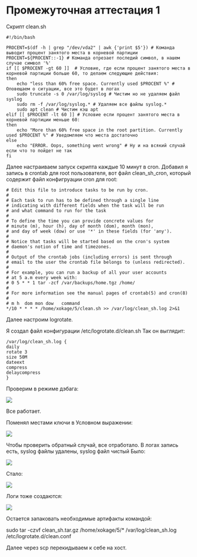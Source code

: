 # Промежуточная аттестация 1

Скрипт clean.sh

```
#!/bin/bash

PROCENT=$(df -h | grep "/dev/vda2" | awk {'print $5'}) # Команда выводит процент занятого места в корневой партиции
PROCENT=${PROCENT::-1} # Команда отрезает последий символ, в нашем случае символ '%'
if [[ $PROCENT -gt 60 ]]  # Условие, где если процент занятого места в корневой партиции больше 60, то делаем следующие действия:
then
	echo "less than 60% free space. Currently used $PROCENT %" # Оповещаем о ситуации, все это будет в логах
	sudo truncate -s 0 /var/log/syslog # Чистим но не удаляем файл syslog
	sudo rm -f /var/log/syslog.* # Удаляем все файлы syslog.*
	sudo apt clean # Чистим кэш apt
elif [[ $PROCENT -lt 60 ]] # Условие если процент занятого места в корневой партиции меньше 60:
then
	echo "More than 60% free space in the root partition. Currently used $PROCENT %" # Уведомляем что места достаточно
else
	echo "ERROR. Oops, something went wrong" # Ну и на всякий случай если что то пойдет не так
fi
```
Далее настраиваем запуск скрипта каждые 10 минут в cron. Добавил я запись в crontab для root пользователя, вот файл clean_sh_cron, который содержит файл конфигруации cron для root:
```
# Edit this file to introduce tasks to be run by cron.
# 
# Each task to run has to be defined through a single line
# indicating with different fields when the task will be run
# and what command to run for the task
# 
# To define the time you can provide concrete values for
# minute (m), hour (h), day of month (dom), month (mon),
# and day of week (dow) or use '*' in these fields (for 'any').
# 
# Notice that tasks will be started based on the cron's system
# daemon's notion of time and timezones.
# 
# Output of the crontab jobs (including errors) is sent through
# email to the user the crontab file belongs to (unless redirected).
# 
# For example, you can run a backup of all your user accounts
# at 5 a.m every week with:
# 0 5 * * 1 tar -zcf /var/backups/home.tgz /home/
# 
# For more information see the manual pages of crontab(5) and cron(8)
# 
# m h  dom mon dow   command
*/10 * * * * /home/xokage/5/clean.sh >> /var/log/clean_sh.log 2>&1
```

Далее настроим logrotate. 

Я создал файл конфигурации /etc/logrotate.d/clean.sh Так он выглядит:

```
/var/log/clean_sh.log {
daily
rotate 3
size 50M
dateext
compress
delaycompress
}
```

Проверим в режиме дэбага:

![](https://i.imgur.com/AwUgLdD.png)

Все работает.

Поменял местами ключи в Условном выражении:

![](https://i.imgur.com/JIYaEN0.png)

Чтобы проверить обратный случай, все отработало. В логах запись есть, syslog файлы удалены, syslog файл чистый
Было:

![](https://i.imgur.com/CZ4YUGp.png)

Стало:

![](https://i.imgur.com/VYnRBiu.png)

Логи тоже создаются:

![](https://i.imgur.com/jVyYKFK.png)

Остается запаковать необходимые артифакты командой:

sudo tar -czvf clean_sh.tar.gz /home/xokage/5/* /var/log/clean_sh.log /etc/logrotate.d/clean.conf

Далее через scp перекидываем к себе на хост.